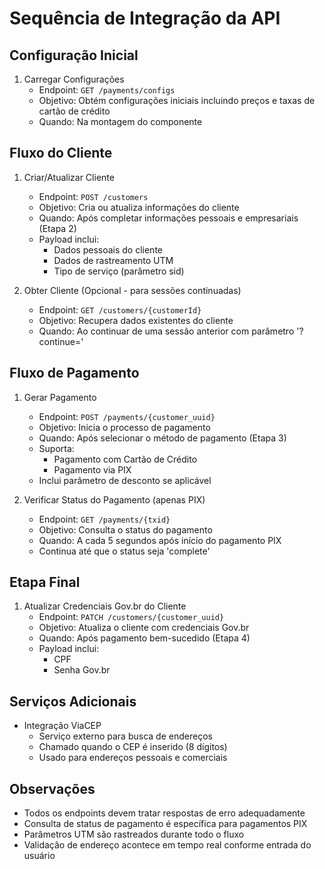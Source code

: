 # Sequência de Integração da API

## Configuração Inicial
1. Carregar Configurações
   - Endpoint: `GET /payments/configs`
   - Objetivo: Obtém configurações iniciais incluindo preços e taxas de cartão de crédito
   - Quando: Na montagem do componente

## Fluxo do Cliente
1. Criar/Atualizar Cliente
   - Endpoint: `POST /customers`
   - Objetivo: Cria ou atualiza informações do cliente
   - Quando: Após completar informações pessoais e empresariais (Etapa 2)
   - Payload inclui:
     - Dados pessoais do cliente
     - Dados de rastreamento UTM
     - Tipo de serviço (parâmetro sid)

2. Obter Cliente (Opcional - para sessões continuadas)
   - Endpoint: `GET /customers/{customerId}`
   - Objetivo: Recupera dados existentes do cliente
   - Quando: Ao continuar de uma sessão anterior com parâmetro '?continue='

## Fluxo de Pagamento
1. Gerar Pagamento
   - Endpoint: `POST /payments/{customer_uuid}`
   - Objetivo: Inicia o processo de pagamento
   - Quando: Após selecionar o método de pagamento (Etapa 3)
   - Suporta:
     - Pagamento com Cartão de Crédito
     - Pagamento via PIX
   - Inclui parâmetro de desconto se aplicável

2. Verificar Status do Pagamento (apenas PIX)
   - Endpoint: `GET /payments/{txid}`
   - Objetivo: Consulta o status do pagamento
   - Quando: A cada 5 segundos após início do pagamento PIX
   - Continua até que o status seja 'complete'

## Etapa Final
1. Atualizar Credenciais Gov.br do Cliente
   - Endpoint: `PATCH /customers/{customer_uuid}`
   - Objetivo: Atualiza o cliente com credenciais Gov.br
   - Quando: Após pagamento bem-sucedido (Etapa 4)
   - Payload inclui:
     - CPF
     - Senha Gov.br

## Serviços Adicionais
- Integração ViaCEP
  - Serviço externo para busca de endereços
  - Chamado quando o CEP é inserido (8 dígitos)
  - Usado para endereços pessoais e comerciais

## Observações
- Todos os endpoints devem tratar respostas de erro adequadamente
- Consulta de status de pagamento é específica para pagamentos PIX
- Parâmetros UTM são rastreados durante todo o fluxo
- Validação de endereço acontece em tempo real conforme entrada do usuário 